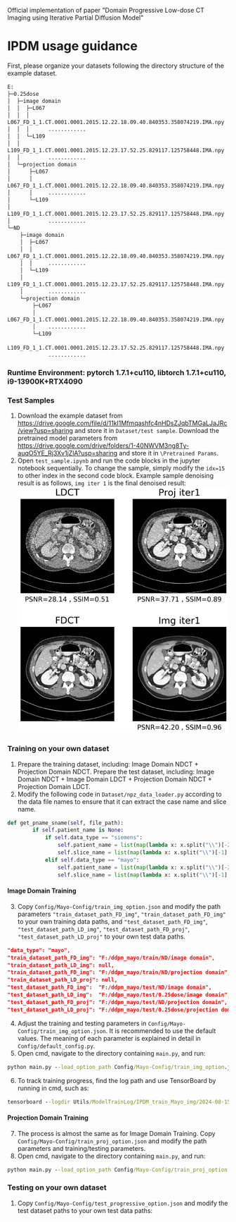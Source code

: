 Official implementation of paper  "Domain Progressive Low-dose CT Imaging using Iterative Partial Diffusion Model"


# IPDM usage guidance
First, please organize your datasets following the directory structure of the example dataset.
```
E:
├─0.25dose
│  ├─image domain
│  │  ├─L067
│  │  │      L067_FD_1_1.CT.0001.0001.2015.12.22.18.09.40.840353.358074219.IMA.npy  
│  │  │      ............
│  │  └─L109
│  │         L109_FD_1_1.CT.0001.0001.2015.12.23.17.52.25.829117.125758448.IMA.npy
│  │         ............
│  └─projection domain
│      ├─L067
│      │     L067_FD_1_1.CT.0001.0001.2015.12.22.18.09.40.840353.358074219.IMA.npy
│      │     ............
│      └─L109
│            L109_FD_1_1.CT.0001.0001.2015.12.23.17.52.25.829117.125758448.IMA.npy
│            ............
└─ND
    ├─image domain
    │  ├─L067
    │  │     L067_FD_1_1.CT.0001.0001.2015.12.22.18.09.40.840353.358074219.IMA.npy
    │  │     ............
    │  └─L109
    │        L109_FD_1_1.CT.0001.0001.2015.12.23.17.52.25.829117.125758448.IMA.npy
    │        ............
    └─projection domain
        ├─L067
        │    L067_FD_1_1.CT.0001.0001.2015.12.22.18.09.40.840353.358074219.IMA.npy
        │    ............
        └─L109
             L109_FD_1_1.CT.0001.0001.2015.12.23.17.52.25.829117.125758448.IMA.npy
             ............
```
### Runtime Environment: pytorch 1.7.1+cu110, libtorch 1.7.1+cu110, i9-13900K+RTX4090
### Test Samples
1. Download the example dataset from <https://drive.google.com/file/d/11kI1Mfmqashfc4nHDsZJqbTMGaLJaJRc/view?usp=sharing> and store it in `Dataset/test sample`. Download the pretrained model parameters from <https://drive.google.com/drive/folders/1-40NWVM3ng8Ty-auqO5YE_Rj3Xv1jZlA?usp=sharing> and store it in `\Pretrained Params`. 
2. Open `test_sample.ipynb` and run the code blocks in the jupyter notebook sequentially. To change the sample, simply modify the `idx=15` to other index
in the second code block. Example sample denoising result is as follows, `img iter 1` is the final denoised result:
![](output.png)




### Training on your own dataset
1. Prepare the training dataset, including: Image Domain NDCT + Projection Domain NDCT. 
Prepare the test dataset, including: Image Domain NDCT + Image Domain LDCT + Projection Domain NDCT + Projection Domain LDCT.
2. Modify the following code in `Dataset/npz_data_loader.py` according to the data file names to ensure 
that it can extract the case name and slice name.
```python    
def get_pname_sname(self, file_path):
        if self.patient_name is None:
            if self.data_type == "siemens":
                self.patient_name = list(map(lambda x: x.split("\\")[-2], file_path))
                self.slice_name = list(map(lambda x: x.split("\\")[-1].split(".")[0], file_path))
            elif self.data_type == "mayo":
                self.patient_name = list(map(lambda x: x.split("\\")[-2], file_path))
                self.slice_name = list(map(lambda x: x.split("\\")[-1].split(".")[-4], file_path))
```
#### Image Domain Training
3. Copy `Config/Mayo-Config/train_img_option.json` and modify the path parameters `"train_dataset_path_FD_img"`, `"train_dataset_path_FD_img"` 
to your own training data paths, and `"test_dataset_path_FD_img"`, `"test_dataset_path_LD_img"`, `"test_dataset_path_FD_proj"`, `"test_dataset_path_LD_proj"` to your own test data paths.
```json 
"data_type": "mayo",
"train_dataset_path_FD_img": "F:/ddpm_mayo/train/ND/image domain",
"train_dataset_path_LD_img": null,
"train_dataset_path_FD_img": "F:/ddpm_mayo/train/ND/projection domain",
"train_dataset_path_LD_proj": null,
"test_dataset_path_FD_img":  "F:/ddpm_mayo/test/ND/image domain",
"test_dataset_path_LD_img":  "F:/ddpm_mayo/test/0.25dose/image domain",
"test_dataset_path_FD_proj": "F:/ddpm_mayo/test/ND/projection domain",
"test_dataset_path_LD_proj": "F:/ddpm_mayo/test/0.25dose/projection domain",
```
4. Adjust the training and testing parameters in `Config/Mayo-Config/train_img_option.json`. 
It is recommended to use the default values. The meaning of each parameter is explained in detail in `Config/default_config.py`.
5. Open cmd, navigate to the directory containing `main.py`, and run:
```cmd
python main.py --load_option_path Config/Mayo-Config/train_img_option.json
```
6. To track training progress, find the log path and use TensorBoard by running in cmd, such as:
```cmd
tensorboard --logdir Utils/ModelTrainLog/IPDM_train_Mayo_img/2024-08-15T16-54-23/trainSummary
```
#### Projection Domain Training
7. The process is almost the same as for Image Domain Training. Copy `Config/Mayo-Config/train_proj_option.json` and modify the path parameters and training/testing parameters.
8. Open cmd, navigate to the directory containing `main.py`, and run:
```cmd
python main.py --load_option_path Config/Mayo-Config/train_proj_option.json
```


### Testing on your own dataset
1. Copy `Config/Mayo-Config/test_progressive_option.json` and modify the test dataset paths to your own test data paths:
